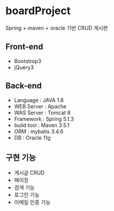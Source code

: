 # boardProject
Spring + maven + oracle 기반 CRUD 게시판

## Front-end
* Bootstrop3
* jQuery3

## Back-end
* Language : JAVA 1.8
* WEB Server : Apache
* WAS Server : Tomcat 8
* Framework : Spring 5.1.3
* build tool : Maven 3.5.1
* ORM : mybatis 3.4.6
* DB : Oracle 11g


## 구현 기능
* 게시글 CRUD
* 페이징
* 검색 기능
* 로그인 기능
* 이메일 인증 기능



